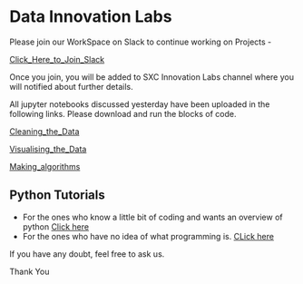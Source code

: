 # Data Innovation Labs

Please join our WorkSpace on Slack to continue working on Projects -

[Click_Here_to_Join_Slack](https://join.slack.com/t/datasutram/shared_invite/enQtMzI5MTgwNjEyNTUxLWQ3MGI5ODY2ZjgxNDg0MTViZjIxZDEzZDg0ZDNiNzU5MDNkOTAwY2YxNjdhMmUxMmQ5Y2E4ZjQ1NzBlOGMwZWE)

Once you join, you will be added to SXC Innovation Labs channel where you will notified about further details.

All jupyter notebooks discussed yesterday have been uploaded in the following links. Please download and run the blocks of code.

[Cleaning_the_Data](https://github.com/datasutram/datasutram.github.io/blob/master/SXC/Notebooks/Plot_Restaurant_Type.ipynb)

[Visualising_the_Data](https://github.com/datasutram/datasutram.github.io/blob/master/SXC/Notebooks/Folium.ipynb)

[Making_algorithms](https://github.com/datasutram/datasutram.github.io/blob/master/SXC/Notebooks/Date_data.ipynb)

## Python Tutorials

* For the ones who know a little bit of coding and wants an overview of python [Click here](http://cs231n.github.io/python-numpy-tutorial/)
* For the ones who have no idea of what programming is. [CLick here](https://www.programiz.com/python-programming)

If you have any doubt, feel free to ask us.

Thank You
